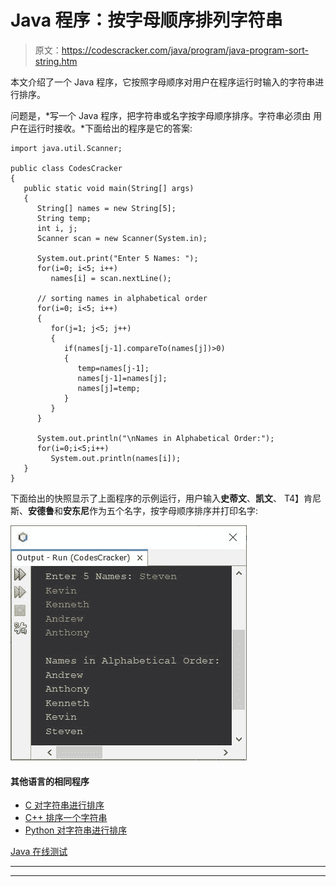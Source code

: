 # Java 程序：按字母顺序排列字符串

> 原文：<https://codescracker.com/java/program/java-program-sort-string.htm>

本文介绍了一个 Java 程序，它按照字母顺序对用户在程序运行时输入的字符串进行排序。

问题是，*写一个 Java 程序，把字符串或名字按字母顺序排序。字符串必须由 用户在运行时接收。*下面给出的程序是它的答案:

```
import java.util.Scanner;

public class CodesCracker
{
   public static void main(String[] args)
   {
      String[] names = new String[5];
      String temp;
      int i, j;
      Scanner scan = new Scanner(System.in);

      System.out.print("Enter 5 Names: ");
      for(i=0; i<5; i++)
         names[i] = scan.nextLine();

      // sorting names in alphabetical order
      for(i=0; i<5; i++)
      {
         for(j=1; j<5; j++)
         {
            if(names[j-1].compareTo(names[j])>0)
            {
               temp=names[j-1];
               names[j-1]=names[j];
               names[j]=temp;
            }
         }
      }

      System.out.println("\nNames in Alphabetical Order:");
      for(i=0;i<5;i++)
         System.out.println(names[i]);
   }
}
```

下面给出的快照显示了上面程序的示例运行，用户输入**史蒂文**、**凯文**、 T4】肯尼斯、**安德鲁**和**安东尼**作为五个名字，按字母顺序排序并打印名字:

![Java Program sort string](img/b394c686bc2368fb0fc2f80f36f374dc.png)

#### 其他语言的相同程序

*   [C 对字符串进行排序](/c/program/c-program-sort-string.htm)
*   [C++ 排序一个字符串](/cpp/program/cpp-program-sort-string.htm)
*   [Python 对字符串进行排序](/python/program/python-program-sort-string-in-alphabetical-order.htm)

[Java 在线测试](/exam/showtest.php?subid=1)

* * *

* * *